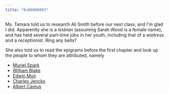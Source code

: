 ```yaml
---
title: "0x00000003"
---
```


Ms. Tamara told us to research Ali Smith before our next class, and I'm glad I
did.  Apparently she is a _lesbian_ (assuming Sarah Wood is a female name), and
has held several part-time jobs in her youth, including that of a _waitress_
and a _receptionist_.  Ring any bells?

She also told us to read the epigrams before the first chapter and look up the
people to whom they are attributed, namely

* [Muriel Spark](https://en.wikipedia.org/wiki/Muriel_Spark)
* [William Blake](https://en.wikipedia.org/wiki/William_Blake)
* [Edwin Muir](https://en.wikipedia.org/wiki/Edwin_Muir)
* [Charles Jencks](https://en.wikipedia.org/wiki/Charles_Jencks)
* [Albert Camus](https://en.wikipedia.org/wiki/Albert_Camus)
